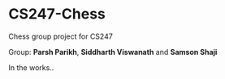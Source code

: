 # CS247-Chess

Chess group project for CS247 

Group: **Parsh Parikh**, **Siddharth Viswanath** and **Samson Shaji**

In the works.. 